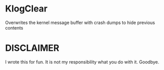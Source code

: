 # KlogClear
Overwrites the kernel message buffer with crash dumps to hide previous contents

# DISCLAIMER
I wrote this for fun. It is not my responsibility what you do with it. Goodbye.